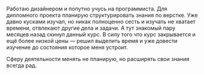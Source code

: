 Работаю дизайнером и попутно учусь на программиста. Для дипломного проекта планирую структурировать знания по верстке.
Уже давно кусками изучал, но никак полноценно сесть и изучать не хватает времени, отвлекают другие дела и задачи. А тут 
знакомый пару месяцев назад скинул данный курс. В силу того что курс закрывается и ещё более низкой цены — решил выделить 
время и уже довести изучение до состояния которое меня устроит.

Сферу деятельности менять не планирую, но расширять свои знания всегда рад.